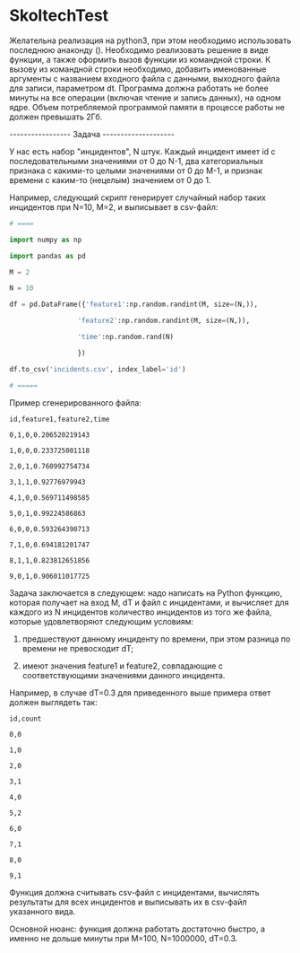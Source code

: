 # SkoltechTest

Желательна реализация на python3, при этом необходимо использовать последнюю анаконду ([](https://repo.continuum.io/archive/)). Необходимо реализовать решение в виде функции, а также оформить вызов функции из командной строки. К вызову из командной строки необходимо, добавить именованные аргументы с названием входного файла с данными, выходного файла для записи, параметром dt. Программа должна работать не более минуты на все операции (включая чтение и запись данных), на одном ядре. Объем потребляемой программой памяти в процессе работы не должен превышать 2Гб.

----------------- Задача --------------------

У нас есть набор "инцидентов", N штук. Каждый инцидент имеет id с последовательными значениями от 0 до N-1, два категориальных признака с какими-то целыми значениями от 0 до M-1, и признак времени с каким-то (нецелым) значением от 0 до 1.

Например, следующий скрипт генерирует случайный набор таких инцидентов при N=10, M=2, и выписывает в csv-файл:
```python
# ====

import numpy as np

import pandas as pd

M = 2

N = 10

df = pd.DataFrame({'feature1':np.random.randint(M, size=(N,)),

                 'feature2':np.random.randint(M, size=(N,)),

                 'time':np.random.rand(N)

                 })

df.to_csv('incidents.csv', index_label='id')

# =====
```

Пример сгенерированного файла:

```csv
id,feature1,feature2,time

0,1,0,0.206520219143

1,0,0,0.233725001118

2,0,1,0.760992754734

3,1,1,0.92776979943

4,1,0,0.569711498585

5,0,1,0.99224586863

6,0,0,0.593264390713

7,1,0,0.694181201747

8,1,1,0.823812651856

9,0,1,0.906011017725
```
 

Задача заключается в следующем: надо написать на Python функцию, которая получает на вход M, dT и файл с инцидентами, и вычисляет для каждого из N инцидентов количество инцидентов из того же файла, которые удовлетворяют следующим условиям:

1) предшествуют данному инциденту по времени, при этом разница по времени не превосходит dT;

2) имеют значения feature1 и feature2, совпадающие с соответствующими значениями данного инцидента.

 

Например, в случае dT=0.3 для приведенного выше примера ответ должен выглядеть так:

```csv
id,count

0,0

1,0

2,0

3,1

4,0

5,2

6,0

7,1

8,0

9,1
```

Функция должна считывать csv-файл с инцидентами, вычислять результаты для всех инцидентов и выписывать их в csv-файл указанного вида.

Основной нюанс: функция должна работать достаточно быстро, а именно не дольше минуты при M=100, N=1000000, dT=0.3.
